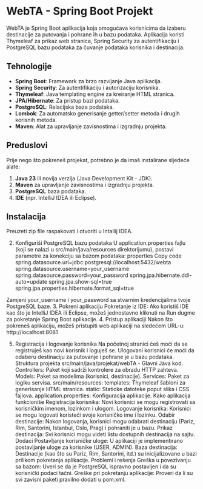 # WebTA - Spring Boot Projekt

WebTA je Spring Boot aplikacija koja omogućava korisnicima da izaberu destinacije za putovanja i pohrane ih u bazu podataka.
Aplikacija koristi Thymeleaf za prikaz web stranica, Spring Security za autentifikaciju i PostgreSQL bazu podataka za čuvanje podataka korisnika i destinacija.

## Tehnologije

- **Spring Boot**: Framework za brzo razvijanje Java aplikacija.
- **Spring Security**: Za autentifikaciju i autorizaciju korisnika.
- **Thymeleaf**: Java templating engine za kreiranje HTML stranica.
- **JPA/Hibernate**: Za pristup bazi podataka.
- **PostgreSQL**: Relacijska baza podataka.
- **Lombok**: Za automatsko generisanje getter/setter metoda i drugih korisnih metoda.
- **Maven**: Alat za upravljanje zavisnostima i izgradnju projekta.

## Preduslovi

Prije nego što pokreneš projekat, potrebno je da imaš instalirane sljedeće alate:

1. **Java 23** ili novija verzija (Java Development Kit - JDK).
2. **Maven** za upravljanje zavisnostima i izgradnju projekta.
3. **PostgreSQL** baza podataka.
4. **IDE** (npr. IntelliJ IDEA ili Eclipse).

## Instalacija

Preuzeti zip file raspakovati i otvoriti u Intallij IDEA.

2. Konfiguriši PostgreSQL bazu podataka
 U application.properties fajlu (koji se nalazi u src/main/java/resources direktorijumu), postavi parametre za konekciju sa bazom podataka:
properties
Copy code
spring.datasource.url=jdbc:postgresql://localhost:5432/webta
spring.datasource.username=your_username
spring.datasource.password=your_password
spring.jpa.hibernate.ddl-auto=update
spring.jpa.show-sql=true
spring.jpa.properties.hibernate.format_sql=true

Zamjeni your_username i your_password sa stvarnim kredencijalima tvoje PostgreSQL baze.
3. Pokreni aplikaciju
Pokretanje iz IDE:
Ako koristiš IDE kao što je IntelliJ IDEA ili Eclipse, možeš jednostavno kliknuti na Run dugme za pokretanje Spring Boot aplikacije.
4. Pristup aplikaciji
Nakon što pokreneš aplikaciju, možeš pristupiti web aplikaciji na sledećem URL-u:
http://localhost:8081

5. Registracija i logovanje korisnika
Na početnoj stranici ćeš moći da se registruješ kao novi korisnik i loguješ se. Ulogovani korisnici će moći da odaberu destinaciju za putovanje i pohrane je u bazu podataka.
Struktura projekta
src/main/java/projekat/webTA - Glavni Java kod.
Controllers: Paket koji sadrži kontrolere za obradu HTTP zahteva.
Models: Paket sa modelima (korisnici, destinacije).
Services: Paket za logiku servisa.
src/main/resources:
templates: Thymeleaf šabloni za generisanje HTML stranica.
static: Staticke datoteke poput slika i CSS fajlova.
application.properties: Konfiguracija aplikacije.
Kako aplikacija funkcioniše
Registracija korisnika: Novi korisnici se mogu registrovati sa korisničkim imenom, lozinkom i ulogom.
Logovanje korisnika: Korisnici se mogu logovati koristeći svoje korisničko ime i lozinku.
Odabir destinacije: Nakon logovanja, korisnici mogu odabrati destinaciju (Pariz, Rim, Santorini, Istanbul, Oslo, Prag) i pohraniti je u bazu.
Prikaz destinacija: Svi korisnici mogu videti listu dostupnih destinacija na sajtu.
Dodaci
Postavljanje korisničke uloge: U aplikaciji je implementirano postavljanje uloge za korisnike (USER, ADMIN).
Baza destinacija: Destinacije (kao što su Pariz, Rim, Santorini, itd.) su inicijalizovane u bazi prilikom pokretanja aplikacije.
Problemi i rešenja
Greška u povezivanju sa bazom: Uveri se da je PostgreSQL ispravno postavljen i da su korisnički podaci tačni.
Greške pri pokretanju aplikacije: Proveri da li su svi zavisni paketi pravilno dodati u pom.xml.


